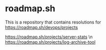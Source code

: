 # roadmap.sh
This is a repository that contains resolutions for https://roadmap.sh/devops/projects

https://roadmap.sh/projects/server-stats \n
https://roadmap.sh/projects/log-archive-tool
